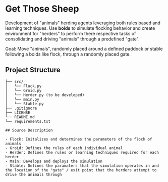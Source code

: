 # Get Those Sheep

Development of "animals" herding agents leveraging both rules based and learning techniques. Use **boids** to simulate flocking behavior and create environment for "herders" to perform there respective tasks of consolidating and driving "animals" through a predefined "gate". 

Goal: Move "animals", randomly placed around a defined paddock or stable following a boids like flock, through a randomly placed gate.  

## Project Structure

```plaintext
├── src/
│   └── Flock.py
│   └── Groid.py
│   └── Herder.py (to be developed)
│   └── main.py 
│   └── Stable.py 
├── .gitignore
├── LICENSE
└── README.md
└── requirements.txt

## Source Description

- Flock: Initalizes and determines the parameters of the flock of animals
- Groid: Defines the rules of each individual animal
- Herder: Defines the rules or learning techniques required for each herder
- Main: Develops and deploys the simulation 
- Stable: Defines the paramaters that the simulation operates in and the location of the "gate" / exit point that the herders attempt to drive the animals through

